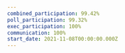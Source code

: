```yaml
---
combined_participation: 99.42%
poll_participation: 99.32%
exec_participation: 100%
communication: 100%
start_date: 2021-11-08T00:00:00.000Z
---
```

